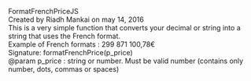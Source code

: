 FormatFrenchPriceJS<br/>
Created by Riadh Mankai on may 14, 2016<br/>
This is a very simple function that converts your decimal or string into a string that uses the French format.<br/>
Example of French formats : 299 871 100,78€<br/>
Signature: formatFrenchPrice(p_price)<br/>
@param p_price : string or number. Must be valid number (contains only number, dots, commas or spaces)
